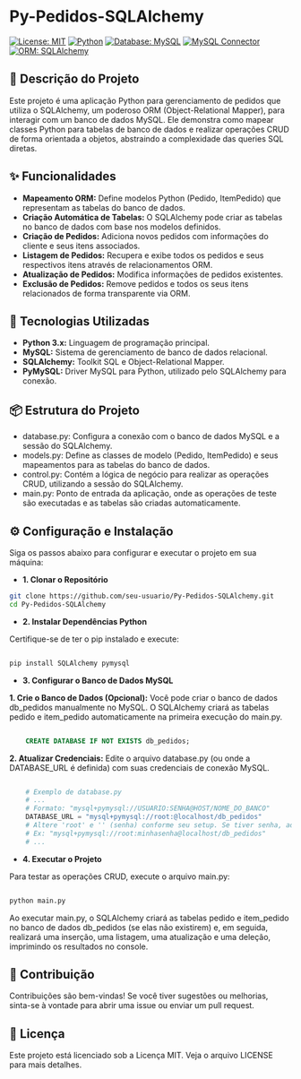 # Py-Pedidos-SQLAlchemy
[![License: MIT](https://img.shields.io/badge/License-MIT-yellow.svg)](https://github.com/LucianaCunha/Py-Pedidos-SQLAlchemy/blob/main/LICENSE)
[![Python](https://img.shields.io/badge/Python-3.8%2B-blue.svg)](https://www.python.org/)
[![Database: MySQL](https://img.shields.io/badge/Database-MySQL-blue.svg)](https://www.mysql.com/)
[![MySQL Connector](https://img.shields.io/badge/Connector-MySQL-blue.svg)](https://pypi.org/project/mysql-connector-python/)
[![ORM: SQLAlchemy](https://img.shields.io/badge/ORM-SQLAlchemy-darkgreen.svg)](https://www.sqlalchemy.org/)

## 📝 Descrição do Projeto

Este projeto é uma aplicação Python para gerenciamento de pedidos que utiliza o SQLAlchemy, um poderoso ORM (Object-Relational Mapper), para interagir com um banco de dados MySQL. Ele demonstra como mapear classes Python para tabelas de banco de dados e realizar operações CRUD de forma orientada a objetos, abstraindo a complexidade das queries SQL diretas.

## ✨ Funcionalidades
- **Mapeamento ORM:** Define modelos Python (Pedido, ItemPedido) que representam as tabelas do banco de dados.
- **Criação Automática de Tabelas:** O SQLAlchemy pode criar as tabelas no banco de dados com base nos modelos definidos.
- **Criação de Pedidos:** Adiciona novos pedidos com informações do cliente e seus itens associados.
- **Listagem de Pedidos:** Recupera e exibe todos os pedidos e seus respectivos itens através de relacionamentos ORM.
- **Atualização de Pedidos:** Modifica informações de pedidos existentes.
- **Exclusão de Pedidos:** Remove pedidos e todos os seus itens relacionados de forma transparente via ORM.
  
## 🚀 Tecnologias Utilizadas
- **Python 3.x:** Linguagem de programação principal.
- **MySQL:** Sistema de gerenciamento de banco de dados relacional.
- **SQLAlchemy:** Toolkit SQL e Object-Relational Mapper.
- **PyMySQL:** Driver MySQL para Python, utilizado pelo SQLAlchemy para conexão.
  
## 📦 Estrutura do Projeto
- database.py: Configura a conexão com o banco de dados MySQL e a sessão do SQLAlchemy.
- models.py: Define as classes de modelo (Pedido, ItemPedido) e seus mapeamentos para as tabelas do banco de dados.
- control.py: Contém a lógica de negócio para realizar as operações CRUD, utilizando a sessão do SQLAlchemy.
- main.py: Ponto de entrada da aplicação, onde as operações de teste são executadas e as tabelas são criadas automaticamente.

## ⚙️ Configuração e Instalação

Siga os passos abaixo para configurar e executar o projeto em sua máquina:

- **1. Clonar o Repositório**
```Bash
git clone https://github.com/seu-usuario/Py-Pedidos-SQLAlchemy.git
cd Py-Pedidos-SQLAlchemy
```

- **2. Instalar Dependências Python**

Certifique-se de ter o pip instalado e execute:

```Bash

pip install SQLAlchemy pymysql
````

- **3. Configurar o Banco de Dados MySQL**
  
 **1. Crie o Banco de Dados (Opcional):** Você pode criar o banco de dados db_pedidos manualmente no MySQL. O SQLAlchemy criará as tabelas pedido e item_pedido automaticamente na primeira execução do main.py.
  
```Sql

    CREATE DATABASE IF NOT EXISTS db_pedidos;
```

  **2. Atualizar Credenciais:** Edite o arquivo database.py (ou onde a DATABASE_URL é definida) com suas credenciais de conexão MySQL.

```Python

    # Exemplo de database.py
    # ...
    # Formato: "mysql+pymysql://USUARIO:SENHA@HOST/NOME_DO_BANCO"
    DATABASE_URL = "mysql+pymysql://root:@localhost/db_pedidos" 
    # Altere 'root' e '' (senha) conforme seu setup. Se tiver senha, adicione-a.
    # Ex: "mysql+pymysql://root:minhasenha@localhost/db_pedidos"
    # ...
```
 - **4. Executar o Projeto**

Para testar as operações CRUD, execute o arquivo main.py:
```Bash

python main.py
```

Ao executar main.py, o SQLAlchemy criará as tabelas pedido e item_pedido no banco de dados db_pedidos (se elas não existirem) e, em seguida, realizará uma inserção, uma listagem, uma atualização e uma deleção, imprimindo os resultados no console.

## 🤝 Contribuição

Contribuições são bem-vindas! Se você tiver sugestões ou melhorias, sinta-se à vontade para abrir uma issue ou enviar um pull request.

## 📄 Licença

Este projeto está licenciado sob a Licença MIT. Veja o arquivo LICENSE para mais detalhes.
